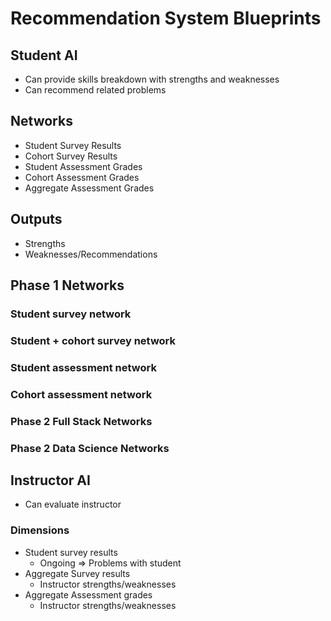 # Recommendation System Blueprints

## Student AI

* Can provide skills breakdown with strengths and weaknesses
* Can recommend related problems

## Networks
* Student Survey Results
* Cohort Survey Results
* Student Assessment Grades
* Cohort Assessment Grades
* Aggregate Assessment Grades

## Outputs
* Strengths
* Weaknesses/Recommendations


## Phase 1 Networks

### Student survey network
### Student + cohort survey network
### Student assessment network
### Cohort assessment network

### Phase 2 Full Stack Networks

### Phase 2 Data Science Networks

## Instructor AI

* Can evaluate instructor

### Dimensions
* Student survey results 
  * Ongoing => Problems with student
* Aggregate Survey results
  * Instructor strengths/weaknesses
* Aggregate Assessment grades
  * Instructor strengths/weaknesses

